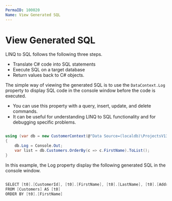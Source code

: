 ```yaml
---
PermaID: 100020
Name: View Generated SQL
---
```


# View Generated SQL

LINQ to SQL follows the following three steps.

 - Translate C# code into SQL statements
 - Execute SQL on a target database
 - Return values back to C# objects.

The simple way of viewing the generated SQL is to use the `DataContext.Log` property to display SQL code in the console window before the code is executed. 

 - You can use this property with a query, insert, update, and delete commands.
 - It can be useful for understanding LINQ to SQL functionality and for debugging specific problems.

```csharp

using (var db = new CustomerContext(@"Data Source=(localdb)\ProjectsV13;Initial Catalog=CustomerContext;"))
{
    db.Log = Console.Out;
    var list = db.Customers.OrderBy(c => c.FirstName).ToList();
}

```

In this example, the Log property display the following generated SQL in the console window.

```csharp

SELECT [t0].[CustomerId], [t0].[FirstName], [t0].[LastName], [t0].[Address]
FROM [Customers] AS [t0]
ORDER BY [t0].[FirstName]

```

